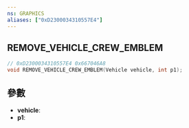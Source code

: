 ```yaml
---
ns: GRAPHICS
aliases: ["0xD2300034310557E4"]
---
```

## REMOVE_VEHICLE_CREW_EMBLEM

```c
// 0xD2300034310557E4 0x667046A8
void REMOVE_VEHICLE_CREW_EMBLEM(Vehicle vehicle, int p1);
```


## 參數
* **vehicle**: 
* **p1**: 

